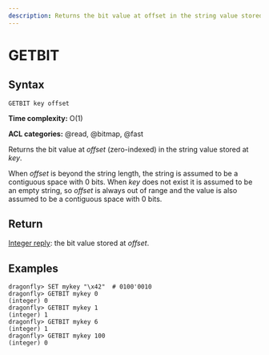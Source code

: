 ```yaml
---
description: Returns the bit value at offset in the string value stored at key
---
```


# GETBIT

## Syntax

    GETBIT key offset

**Time complexity:** O(1)

**ACL categories:** @read, @bitmap, @fast

Returns the bit value at _offset_ (zero-indexed) in the string value stored at _key_.

When _offset_ is beyond the string length, the string is assumed to be a
contiguous space with 0 bits.
When _key_ does not exist it is assumed to be an empty string, so _offset_ is
always out of range and the value is also assumed to be a contiguous space with
0 bits.

## Return

[Integer reply](https://redis.io/docs/reference/protocol-spec#resp-integers): the bit value stored at _offset_.

## Examples

```shell
dragonfly> SET mykey "\x42"  # 0100'0010
dragonfly> GETBIT mykey 0
(integer) 0
dragonfly> GETBIT mykey 1
(integer) 1
dragonfly> GETBIT mykey 6
(integer) 1
dragonfly> GETBIT mykey 100
(integer) 0
```
